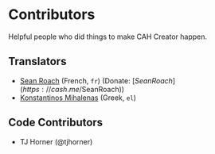 # Contributors

Helpful people who did things to make CAH Creator happen.

## Translators

- [Sean Roach](https://cahcreator.com/users/7) (French, `fr`) (Donate: [$SeanRoach](https://cash.me/$SeanRoach))
- [Konstantinos Mihalenas](https://cahcreator.com/users/525) (Greek, `el`)

## Code Contributors

- TJ Horner (@tjhorner)
